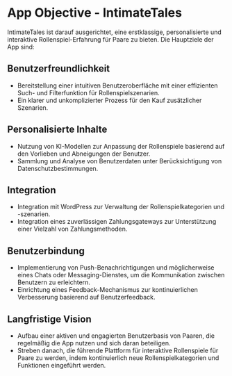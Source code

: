 # App Objective - IntimateTales

IntimateTales ist darauf ausgerichtet, eine erstklassige, personalisierte und interaktive Rollenspiel-Erfahrung für Paare zu bieten. Die Hauptziele der App sind:

## Benutzerfreundlichkeit

- Bereitstellung einer intuitiven Benutzeroberfläche mit einer effizienten Such- und Filterfunktion für Rollenspielszenarien.
- Ein klarer und unkomplizierter Prozess für den Kauf zusätzlicher Szenarien.

## Personalisierte Inhalte

- Nutzung von KI-Modellen zur Anpassung der Rollenspiele basierend auf den Vorlieben und Abneigungen der Benutzer.
- Sammlung und Analyse von Benutzerdaten unter Berücksichtigung von Datenschutzbestimmungen.

## Integration

- Integration mit WordPress zur Verwaltung der Rollenspielkategorien und -szenarien.
- Integration eines zuverlässigen Zahlungsgateways zur Unterstützung einer Vielzahl von Zahlungsmethoden.

## Benutzerbindung

- Implementierung von Push-Benachrichtigungen und möglicherweise eines Chats oder Messaging-Dienstes, um die Kommunikation zwischen Benutzern zu erleichtern.
- Einrichtung eines Feedback-Mechanismus zur kontinuierlichen Verbesserung basierend auf Benutzerfeedback.

## Langfristige Vision

- Aufbau einer aktiven und engagierten Benutzerbasis von Paaren, die regelmäßig die App nutzen und sich daran beteiligen.
- Streben danach, die führende Plattform für interaktive Rollenspiele für Paare zu werden, indem kontinuierlich neue Rollenspielkategorien und Funktionen eingeführt werden.
